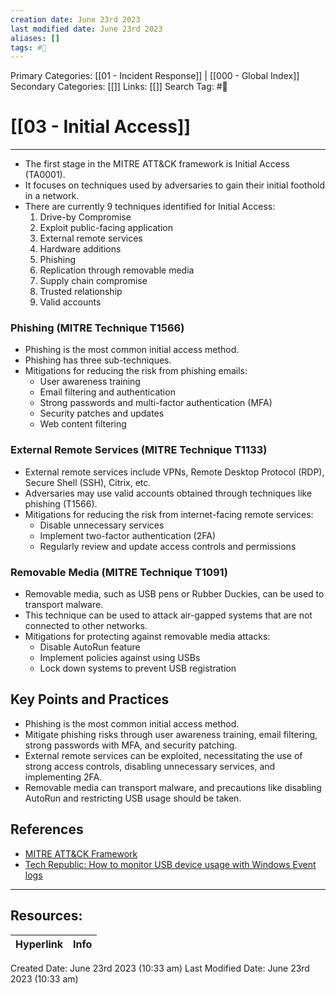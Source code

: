 ```yaml
---
creation date: June 23rd 2023
last modified date: June 23rd 2023
aliases: []
tags: #📖
---
```


Primary Categories: [[01 - Incident Response]] | [[000 - Global Index]]
Secondary Categories: [[]] 
Links: [[]] 
Search Tag: #📖  

# [[03 - Initial Access]]  
---

- The first stage in the MITRE ATT&CK framework is Initial Access (TA0001).
- It focuses on techniques used by adversaries to gain their initial foothold in a network.
- There are currently 9 techniques identified for Initial Access:
    1. Drive-by Compromise
    2. Exploit public-facing application
    3. External remote services
    4. Hardware additions
    5. Phishing
    6. Replication through removable media
    7. Supply chain compromise
    8. Trusted relationship
    9. Valid accounts

### Phishing (MITRE Technique T1566)

- Phishing is the most common initial access method.
- Phishing has three sub-techniques.
- Mitigations for reducing the risk from phishing emails:
    - User awareness training
    - Email filtering and authentication
    - Strong passwords and multi-factor authentication (MFA)
    - Security patches and updates
    - Web content filtering

### External Remote Services (MITRE Technique T1133)

- External remote services include VPNs, Remote Desktop Protocol (RDP), Secure Shell (SSH), Citrix, etc.
- Adversaries may use valid accounts obtained through techniques like phishing (T1566).
- Mitigations for reducing the risk from internet-facing remote services:
    - Disable unnecessary services
    - Implement two-factor authentication (2FA)
    - Regularly review and update access controls and permissions

### Removable Media (MITRE Technique T1091)

- Removable media, such as USB pens or Rubber Duckies, can be used to transport malware.
- This technique can be used to attack air-gapped systems that are not connected to other networks.
- Mitigations for protecting against removable media attacks:
    - Disable AutoRun feature
    - Implement policies against using USBs
    - Lock down systems to prevent USB registration

## Key Points and Practices

- Phishing is the most common initial access method.
- Mitigate phishing risks through user awareness training, email filtering, strong passwords with MFA, and security patching.
- External remote services can be exploited, necessitating the use of strong access controls, disabling unnecessary services, and implementing 2FA.
- Removable media can transport malware, and precautions like disabling AutoRun and restricting USB usage should be taken.

## References

- [MITRE ATT&CK Framework](https://attack.mitre.org/)
- [Tech Republic: How to monitor USB device usage with Windows Event logs](https://www.techrepublic.com/article/how-to-monitor-usb-device-usage-with-windows-event-logs/)


___

## Resources:

| Hyperlink | Info |
| --------- | ---- |


Created Date: June 23rd 2023 (10:33 am) 
Last Modified Date: June 23rd 2023 (10:33 am)
